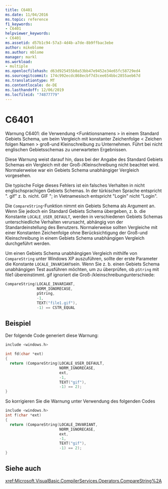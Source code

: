 ```yaml
---
title: C6401
ms.date: 11/04/2016
ms.topic: reference
f1_keywords:
- C6401
helpviewer_keywords:
- C6401
ms.assetid: d57b1c94-57a3-4d4b-a7de-8b9ffbac3ebe
author: mikeblome
ms.author: mblome
manager: markl
ms.workload:
- multiple
ms.openlocfilehash: d63d925455b0a53bb47e9452e34e65fc58729ed4
ms.sourcegitcommit: 174c992ecdc868ecbf7d3cee654bbc2855aeb67d
ms.translationtype: MT
ms.contentlocale: de-DE
ms.lasthandoff: 12/06/2019
ms.locfileid: "74877779"
---
```

# <a name="c6401"></a>C6401
Warnung C6401: die Verwendung \<Funktionsnamens > in einem Standard Gebiets Schema, um beim Vergleich mit konstanter Zeichenfolge \< Zeichen folgen Namen > groß-und Kleinschreibung zu Unternehmen. Führt bei nicht englischen Gebietsschemas zu unerwarteten Ergebnissen.

 Diese Warnung weist darauf hin, dass bei der Angabe des Standard Gebiets Schemas ein Vergleich mit der Groß-/Kleinschreibung nicht beachtet wird. Normalerweise war ein Gebiets Schema unabhängiger Vergleich vorgesehen.

 Die typische Folge dieses Fehlers ist ein falsches Verhalten in nicht englischsprachigen Gebiets Schemas. In der türkischen Sprache entspricht ". gif" z. b. nicht. GIF "; in Vietnamesisch entspricht "Login" nicht "Login".

 Die `CompareString`-Funktion nimmt ein Gebiets Schema als Argument an. Wenn Sie jedoch ein Standard Gebiets Schema übergeben, z. b. die Konstante `LOCALE_USER_DEFAULT`, werden in verschiedenen Gebiets Schemas unterschiedliche Verhalten verursacht, abhängig von der Standardeinstellung des Benutzers. Normalerweise sollten Vergleiche mit einer Konstanten Zeichenfolge ohne Berücksichtigung der Groß-und Kleinschreibung in einem Gebiets Schema unabhängigen Vergleich durchgeführt werden.

 Um einen Gebiets Schema unabhängigen Vergleich mithilfe von `CompareString` unter Windows XP auszuführen, sollte der erste Parameter die Konstante `LOCALE_INVARIANT`sein. Wenn Sie z. b. einen Gebiets Schema unabhängigen Test ausführen möchten, um zu überprüfen, ob `pString` mit file1 übereinstimmt. gif ignoriert die Groß-/kleinschreibungunterschiede:

```cpp
CompareString(LOCALE_INVARIANT,
              NORM_IGNORECASE,
              pString,
              -1,
              TEXT("file1.gif"),
              -1) == CSTR_EQUAL
```

## <a name="example"></a>Beispiel
 Der folgende Code generiert diese Warnung:

```cpp
include <windows.h>

int fd(char *ext)
{
  return (CompareString(LOCALE_USER_DEFAULT,
                        NORM_IGNORECASE,
                        ext,
                        -1,
                        TEXT("gif"),
                        -1) == 2);
}
```

 So korrigieren Sie die Warnung unter Verwendung des folgenden Codes

```cpp
include <windows.h>
int f(char *ext)
{
  return (CompareString(LOCALE_INVARIANT,
                        NORM_IGNORECASE,
                        ext,
                        -1,
                        TEXT("gif"),
                        -1) == 2);
}
```

## <a name="see-also"></a>Siehe auch
 <xref:Microsoft.VisualBasic.CompilerServices.Operators.CompareString%2A>

